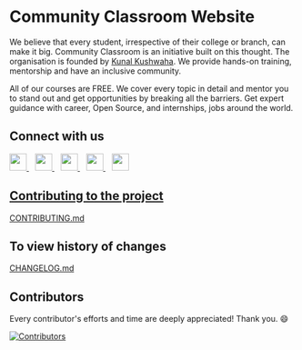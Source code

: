 # Community Classroom Website

We believe that every student, irrespective of their college or branch, can make it big. Community Classroom is an initiative built on this thought. The organisation is founded by [Kunal Kushwaha](https://twitter.com/kunalstwt). We provide hands-on training, mentorship and have an inclusive community.

All of our courses are FREE. We cover every topic in detail and mentor you to stand out and get opportunities by breaking all the barriers. Get expert guidance with career, Open Source, and internships, jobs around the world.

## Connect with us

  <a href="https://discord.io/commclassroom">
    <img width="30px" src="https://www.vectorlogo.zone/logos/discordapp/discordapp-tile.svg" />
  </a>&ensp;
    <a href="https://t.me/commclassroom">
    <img width="30px" src="https://www.vectorlogo.zone/logos/telegram/telegram-icon.svg" />
  </a> 
  </a>&ensp;
  <a href="https://twitter.com/commclassroom/">
    <img width="30px" src="https://www.vectorlogo.zone/logos/twitter/twitter-official.svg" />
  </a>&ensp;
  <a href="https://www.linkedin.com/company/commclassroom/">
    <img width="30px" src="https://www.vectorlogo.zone/logos/linkedin/linkedin-icon.svg" />
  </a>&ensp;
  <a href="https://www.instagram.com/commclassroom/">
    <img width="30px" src="https://www.vectorlogo.zone/logos/instagram/instagram-icon.svg" />

## Contributing to the project

[CONTRIBUTING.md](https://github.com/commclassroom/commclassroom/blob/master/CONTRIBUTING.md)

## To view history of changes

[CHANGELOG.md](https://github.com/commclassroom/commclassroom/blob/master/CHANGELOG.md)

## Contributors

Every contributor's efforts and time are deeply appreciated! Thank you. :smile:

[![Contributors](https://contrib.rocks/image?repo=commclassroom/commclassroom)](https://github.com/commclassroom/commclassroom/graphs/contributors)
